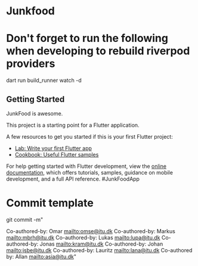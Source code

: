 # Junkfood

# Don't forget to run the following when developing to rebuild riverpod providers
dart run build_runner watch -d

## Getting Started

JunkFood is awesome.

This project is a starting point for a Flutter application.

A few resources to get you started if this is your first Flutter project:

- [Lab: Write your first Flutter app](https://docs.flutter.dev/get-started/codelab)
- [Cookbook: Useful Flutter samples](https://docs.flutter.dev/cookbook)

For help getting started with Flutter development, view the
[online documentation](https://docs.flutter.dev/), which offers tutorials,
samples, guidance on mobile development, and a full API reference.
#JunkFoodApp

# Commit template

git commit -m"

<description>

Co-authored-by: Omar <mailto:omse@itu.dk>
Co-authored-by: Markus <mailto:mbrh@itu.dk>
Co-authored-by: Lukas <mailto:lupa@itu.dk>
Co-authored-by: Jonas <mailto:kram@itu.dk>
Co-authored-by: Johan <mailto:jsbe@itu.dk>
Co-authored-by: Lauritz <mailto:lana@itu.dk>
Co-authored by: Allan <mailto:asia@itu.dk>"

